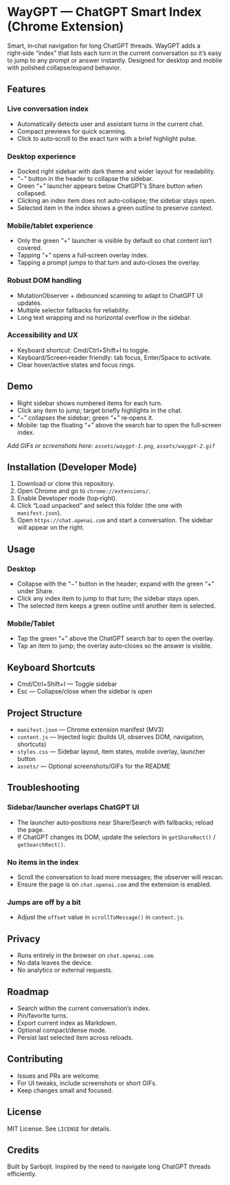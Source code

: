 # WayGPT — ChatGPT Smart Index (Chrome Extension)

Smart, in‑chat navigation for long ChatGPT threads. WayGPT adds a right‑side “index” that lists each turn in the current conversation so it’s easy to jump to any prompt or answer instantly. Designed for desktop and mobile with polished collapse/expand behavior.

## Features

### Live conversation index
- Automatically detects user and assistant turns in the current chat.
- Compact previews for quick scanning.
- Click to auto‑scroll to the exact turn with a brief highlight pulse.

### Desktop experience
- Docked right sidebar with dark theme and wider layout for readability.
- “−” button in the header to collapse the sidebar.
- Green “+” launcher appears below ChatGPT’s Share button when collapsed.
- Clicking an index item does not auto‑collapse; the sidebar stays open.
- Selected item in the index shows a green outline to preserve context.

### Mobile/tablet experience
- Only the green “+” launcher is visible by default so chat content isn’t covered.
- Tapping “+” opens a full‑screen overlay index.
- Tapping a prompt jumps to that turn and auto‑closes the overlay.

### Robust DOM handling
- MutationObserver + debounced scanning to adapt to ChatGPT UI updates.
- Multiple selector fallbacks for reliability.
- Long text wrapping and no horizontal overflow in the sidebar.

### Accessibility and UX
- Keyboard shortcut: Cmd/Ctrl+Shift+I to toggle.
- Keyboard/Screen‑reader friendly: tab focus, Enter/Space to activate.
- Clear hover/active states and focus rings.

## Demo
- Right sidebar shows numbered items for each turn.
- Click any item to jump; target briefly highlights in the chat.
- “−” collapses the sidebar; green “+” re‑opens it.
- Mobile: tap the floating “+” above the search bar to open the full‑screen index.

_Add GIFs or screenshots here: `assets/waygpt-1.png`, `assets/waygpt-2.gif`_

## Installation (Developer Mode)

1. Download or clone this repository.
2. Open Chrome and go to `chrome://extensions/`.
3. Enable Developer mode (top‑right).
4. Click “Load unpacked” and select this folder (the one with `manifest.json`).
5. Open `https://chat.openai.com` and start a conversation. The sidebar will appear on the right.

## Usage

### Desktop
- Collapse with the “−” button in the header; expand with the green “+” under Share.
- Click any index item to jump to that turn; the sidebar stays open.
- The selected item keeps a green outline until another item is selected.

### Mobile/Tablet
- Tap the green “+” above the ChatGPT search bar to open the overlay.
- Tap an item to jump; the overlay auto‑closes so the answer is visible.

## Keyboard Shortcuts
- Cmd/Ctrl+Shift+I — Toggle sidebar  
- Esc — Collapse/close when the sidebar is open

## Project Structure
- `manifest.json` — Chrome extension manifest (MV3)
- `content.js` — Injected logic (builds UI, observes DOM, navigation, shortcuts)
- `styles.css` — Sidebar layout, item states, mobile overlay, launcher button
- `assets/` — Optional screenshots/GIFs for the README
## Troubleshooting

### Sidebar/launcher overlaps ChatGPT UI
- The launcher auto‑positions near Share/Search with fallbacks; reload the page.
- If ChatGPT changes its DOM, update the selectors in `getShareRect()` / `getSearchRect()`.

### No items in the index
- Scroll the conversation to load more messages; the observer will rescan.
- Ensure the page is on `chat.openai.com` and the extension is enabled.

### Jumps are off by a bit
- Adjust the `offset` value in `scrollToMessage()` in `content.js`.

## Privacy
- Runs entirely in the browser on `chat.openai.com`.
- No data leaves the device.
- No analytics or external requests.

## Roadmap
- Search within the current conversation’s index.
- Pin/favorite turns.
- Export current index as Markdown.
- Optional compact/dense mode.
- Persist last selected item across reloads.

## Contributing
- Issues and PRs are welcome.
- For UI tweaks, include screenshots or short GIFs.
- Keep changes small and focused.

## License
MIT License. See `LICENSE` for details.

## Credits
Built by Sarbojit. Inspired by the need to navigate long ChatGPT threads efficiently.
